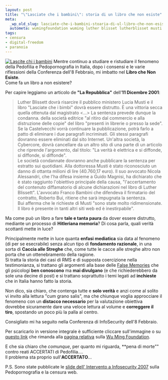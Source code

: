 ```yaml
--- 
layout: post
title: "\"Lasciate che i bambini\": storia di un libro che non esiste"
meta: 
  _wp_old_slug: lasciate-che-i-bambini-stoaria-di-ul-libro-che-non-esiste
  autometa: wumingfoundation wuming luther blisset lutherblisset musti bambini pedopornografia pedo pornografia reati
tags: 
- censura
- digital-freedom
- paranoia
---
```

[![Lascite chi i bambini](http://www.lastknight.com//download/20070201_lasciate.jpg)](http://www.wumingfoundation.com/backpages.zip)
Mentre continuo a studiare e ristudiare il fenomeno della Pedofilia e Pedopornografia in Italia, dopo i consensi e le varie riflessioni della Conferenza dell'8 Febbraio, mi imbatto nel **Libro che Non Esiste**.  
Come fa un libro a non esistere?  
  
Per capire leggiamo un articolo de **"La Repubblica"** dell'**11 Dicembre 2001**:
> Luther Blissett dovrà risarcire il pubblico ministero Lucia Musti e il libro "Lasciate che i bimbi" dovrà essere distrutto. È una vittoria secca quella ottenuta dal magistrato <...> 
> La sentenza prevede dunque la condanna. della società editrice "al ritiro dal commercio e alla distruzione delle copie" del libro "presenti in librerie o presso la sede". Se la Castelvecchi vorrà continuare la pubblicazione, potrà farlo a patto di eliminare i due paragrafi incriminati. Gli stessi paragrafi dovranno essere eliminati dal sito Internet. Un'altra società, la Cybercore, dovrà cancellare da un altro sito di una parte di un articolo che riprende l'argomento, dal titolo: "La verità è elettrica e si diffonde, si diffonde, si diffonde".  
> Le società condannate dovranno anche pubblicare la sentenza per estratto sui quotidiani. Alla dottoressa Musti è stato riconosciuto un danno di ottanta milioni di lire (40.760,17 euro). Il suo avvocato Nicola Alessandri, che l'ha difesa insieme a Guido Magnisi, ha dichiarato che è stato raggiunto l'obiettivo principale della causa, "l'accertamento del contenuto diffamatorio di alcune dichiarazioni nel libro di Luther Blissett". L'avvocato Franco Bambini che difendeva il firmatario del contratto, Roberto Bui, ritiene che sarà impugnata la sentenza.  
> Bui afferma che le richieste di Musti "sono state molto ridimensionate. Il libro è presente in tanti altri siti web ed è inestirpabile".  

Ma come può un libro a fare **tale e tanta paura** da dover essere distrutto, mediante un processo di **Hitleriana memoria**? Di cosa parla, quali verità scottanti mette in luce?  
  
Principalmente mette in luce quanta **enfasi mediatica** sia data al fenomeno (di per se esecrabile) senza alcun tipo di **fondamento razionale**, in una sorta di **Caccia alle Streghe** che, come tutte le cacce alle streghe altro non porta che un ottenebramento della ragione.  
Si tratta la storia dei casi di RMS e di supposta coercizione nella testimonianza, si trattano gli argomenti alla base delle [False Memories](http://en.wikipedia.org/wiki/False_memories#Sexual_abuse) che gli psicologi **ben conoscono** ma **mai divulgano** (e che richiederebbero da sole una decine di post) e si trattano soprattutto i temi legati ad **inchieste** che in Italia hanno fatto la storia.  
  
Non dico, sia chiaro, che contenga tutte e **solo verità** e anzi come al solito vi invito alla lettura "cum grano salis", ma che chiunque voglia approcciare il fenomeno con un **distacco necessario** per la valutazione obiettiva dovrebbe sicuramente dare una veloce lettura al volume e **correggere il tiro**, spostando un poco più la palla al centro.  
  
Consigliato mi ha seguito nella Conferenza di InfoSecurity dell'8 Febbraio.  
  
Per scaricarlo in versione integrale è sufficiente cliccare sull'immagine o su [questo link](http://www.wumingfoundation.com/backpages.zip) che rimanda alla [pagina relativa](http://www.wumingfoundation.com/italiano/Giap/lasciate.htm) sulla [Wu Ming Foundation](http://www.wumingfoundation.com/italiano/presentazione.htm).  
  
E che sia chiaro che _comunque_, per quanto mi riguarda, **pena di morte"" contro reati ACCERTATI di Pedofilia....    
Il problema sta proprio sull'**ACCERTATO**...  
  
P.S. Sono state pubblicate le [slide dell' Intervento a Infosecurity 2007](http://www.lastknight.com/infosecurity2007) sulla Pedopornografia e la censura web. 
